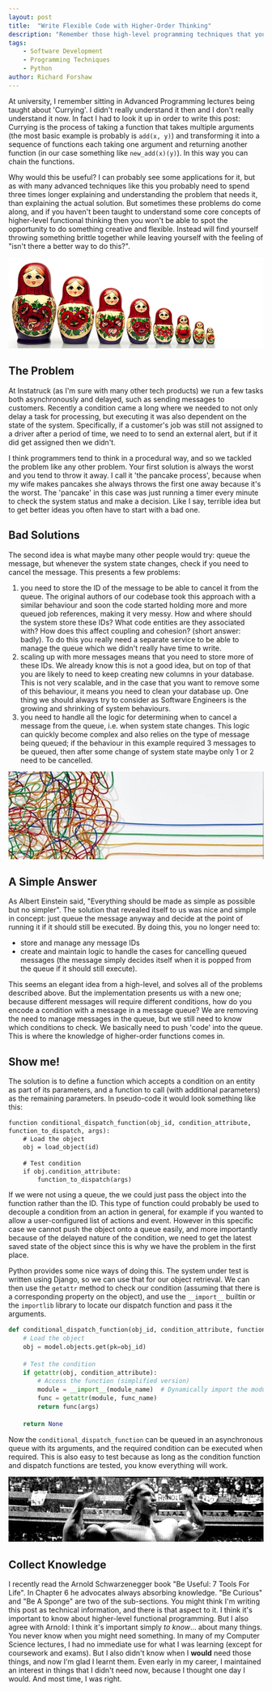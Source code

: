 ```yaml
---
layout: post
title:  "Write Flexible Code with Higher-Order Thinking"
description: "Remember those high-level programming techniques that you thought you would never use? It turns out they can be useful after all, and can help you solve tricky problems."
tags:
    - Software Development
    - Programming Techniques
    - Python
author: Richard Forshaw
---
```


At university, I remember sitting in Advanced Programming lectures being taught about 'Currying'. I didn't really understand it then and I don't really understand it now. In fact I had to look it up in order to write this post: Currying is the process of taking a function that takes multiple arguments (the most basic example is probably is `add(x, y)`) and transforming it into a sequence of functions each taking one argument and returning another function (in our case something like `new_add(x)(y)`). In this way you can chain the functions.

Why would this be useful? I can probably see some applications for it, but as with many advanced techniques like this you probably need to spend three times longer explaining and understanding the problem that needs it, than explaining the actual solution. But sometimes these problems do come along, and if you haven't been taught to understand some core concepts of higher-level functional thinking then you won't be able to spot the opportunity to do something creative and flexible. Instead will find yourself throwing something brittle together while leaving yourself with the feeling of "isn't there a better way to do this?".

![Russian Dolls](./images/russian_dolls.jpg)

## The Problem

At Instatruck (as I'm sure with many other tech products) we run a few tasks both asynchronously and delayed, such as sending messages to customers. Recently a condition came a long where we needed to not only delay a task for processing, but executing it was also dependent on the state of the system. Specifically, if a customer's job was still not assigned to a driver after a period of time, we need to to send an external alert, but if it did get assigned then we didn't.

I think programmers tend to think in a procedural way, and so we tackled the problem like any other problem. Your first solution is always the worst and you tend to throw it away. I call it 'the pancake process', because when my wife makes pancakes she always throws the first one away because it's the worst. The 'pancake' in this case was just running a timer every minute to check the system status and make a decision. Like I say, terrible idea but to get better ideas you often have to start with a bad one.

## Bad Solutions

The second idea is what maybe many other people would try: queue the message, but whenever the system state changes, check if you need to cancel the message. This presents a few problems:

 1. you need to store the ID of the message to be able to cancel it from the queue. The original authors of our codebase took this approach with a similar behaviour and soon the code started holding more and more queued job references, making it very messy. How and where should the system store these IDs? What code entities are they associated with? How does this affect coupling and cohesion? (short answer: badly). To do this you really need a separate service to be able to manage the queue which we didn't really have time to write.
 2. scaling up with more messages means that you need to store more of these IDs. We already know this is not a good idea, but on top of that you are likely to need to keep creating new columns in your database. This is not very scalable, and in the case that you want to remove some of this behaviour, it means you need to clean your database up. One thing we should always try to consider as Software Engineers is the growing and shrinking of system behaviours.
 3. you need to handle all the logic for determining when to cancel a message from the queue, i.e. when system state changes. This logic can quickly become complex and also relies on the type of message being queued; if the behaviour in this example required 3 messages to be queued, then after some change of system state maybe only 1 or 2 need to be cancelled.

![Complex to simple](./images/complex_simple.jpg)

## A Simple Answer

As Albert Einstein said, "Everything should be made as simple as possible but no simpler". The solution that revealed itself to us was nice and simple in concept: just queue the message anyway and decide at the point of running it if it should still be executed. By doing this, you no longer need to:
 - store and manage any message IDs
 - create and maintain logic to handle the cases for cancelling queued messages (the message simply decides itself when it is popped from the queue if it should still execute).

This seems an elegant idea from a high-level, and solves all of the problems described above. But the implementation presents us with a new one; because different messages will require different conditions, how do you encode a condition with a message in a message queue? We are removing the need to manage messages in the queue, but we still need to know which conditions to check. We basically need to push 'code' into the queue. This is where the knowledge of higher-order functions comes in.

## Show me!

The solution is to define a function which accepts a condition on an entity as part of its parameters, and a function to call (with additional parameters) as the remaining parameters. In pseudo-code it would look something like this:

```
function conditional_dispatch_function(obj_id, condition_attribute, function_to_dispatch, args):
    # Load the object
    obj = load_object(id)

    # Test condition
    if obj.condition_attribute:
        function_to_dispatch(args)

```

If we were not using a queue, the we could just pass the object into the function rather than the ID. This type of function could probably be used to decouple a condition from an action in general, for example if you wanted to allow a user-configured list of actions and event. However in this specific case we cannot push the object onto a queue easily, and more importantly because of the delayed nature of the condition, we need to get the latest saved state of the object since this is why we have the problem in the first place.

Python provides some nice ways of doing this. The system under test is written using Django, so we can use that for our object retrieval. We can then use the `getattr` method to check our condition (assuming that there is a corresponding property on the object), and use the `__import__` builtin or the `importlib` library to locate our dispatch function and pass it the arguments.

```py
def conditional_dispatch_function(obj_id, condition_attribute, function_to_dispatch, args):
    # Load the object
    obj = model.objects.get(pk=obj_id)

    # Test the condition
    if getattr(obj, condition_attribute):
        # Access the function (simplified version)
        module = __import__(module_name)  # Dynamically import the module
        func = getattr(module, func_name)
        return func(args)

    return None
```

Now the `conditional_dispatch_function` can be queued in an asynchronous queue with its arguments, and the required condition can be executed when required. This is also easy to test because as long as the condition function and dispatch functions are tested, you know everything will work.

![Schwarzenegger](./images/arnold-double-biceps-banner.png)

## Collect Knowledge

I recently read the Arnold Schwarzenegger book "Be Useful: 7 Tools For Life". In Chapter 6 he advocates always absorbing knowledge. "Be Curious" and "Be A Sponge" are two of the sub-sections. You might think I'm writing this post as technical information, and there is that aspect to it. I think it's important to know about higher-level functional programming. But I also agree with Arnold: I think it's important simply _to know_... about many things. You never know when you might need something. In many of my Computer Science lectures, I had no immediate use for what I was learning (except for coursework and exams). But I also didn't know when I **would** need those things, and now I'm glad I learnt them. Even early in my career, I maintained an interest in things that I didn't need now, because I thought one day I would. And most time, I was right.


